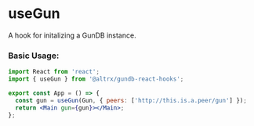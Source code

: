 # useGun

A hook for initalizing a GunDB instance.

### Basic Usage:

```jsx harmony
import React from 'react';
import { useGun } from '@altrx/gundb-react-hooks';

export const App = () => {
  const gun = useGun(Gun, { peers: ['http://this.is.a.peer/gun'] });
  return <Main gun={gun}></Main>;
};
```
